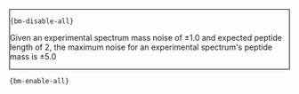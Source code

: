<div style="border:1px solid black;">

`{bm-disable-all}`

Given an experimental spectrum mass noise of ±1.0 and expected peptide length of 2, the maximum noise for an experimental spectrum's peptide mass is ±5.0

</div>

`{bm-enable-all}`

